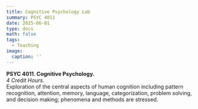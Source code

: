 ```yaml
---
title: Cognitive Psychology Lab
summary: PSYC 4011
date: 2025-06-01
type: docs
math: false
tags:
  - Teaching
image:
  caption: ''
---
```


**PSYC 4011. Cognitive Psychology.**  
*4 Credit Hours.*  
Exploration of the central aspects of human cognition including pattern recognition, attention, memory, language, categorization, problem solving, and decision making; phenomena and methods are stressed.